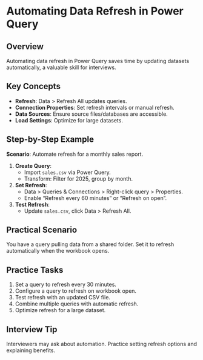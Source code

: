 # Automating Data Refresh in Power Query

## Overview
Automating data refresh in Power Query saves time by updating datasets automatically, a valuable skill for interviews.

## Key Concepts
- **Refresh**: Data > Refresh All updates queries.
- **Connection Properties**: Set refresh intervals or manual refresh.
- **Data Sources**: Ensure source files/databases are accessible.
- **Load Settings**: Optimize for large datasets.

## Step-by-Step Example
**Scenario**: Automate refresh for a monthly sales report.
1. **Create Query**:
   - Import `sales.csv` via Power Query.
   - Transform: Filter for 2025, group by month.
2. **Set Refresh**:
   - Data > Queries & Connections > Right-click query > Properties.
   - Enable “Refresh every 60 minutes” or “Refresh on open”.
3. **Test Refresh**:
   - Update `sales.csv`, click Data > Refresh All.

## Practical Scenario
You have a query pulling data from a shared folder. Set it to refresh automatically when the workbook opens.

## Practice Tasks
1. Set a query to refresh every 30 minutes.
2. Configure a query to refresh on workbook open.
3. Test refresh with an updated CSV file.
4. Combine multiple queries with automatic refresh.
5. Optimize refresh for a large dataset.

## Interview Tip
Interviewers may ask about automation. Practice setting refresh options and explaining benefits.